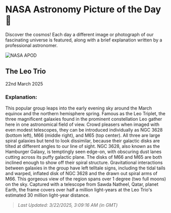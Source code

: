 
  # NASA Astronomy Picture of the Day 🌌

  Discover the cosmos! Each day a different image or photograph of our fascinating universe is featured, along with a brief explanation written by a professional astronomer.

![NASA APOD](https://apod.nasa.gov/apod/image/2503/image_1236LeoTrio.JPG)

## The Leo Trio

22nd March 2025

### Explanation: 

This popular group leaps into the early evening sky around the March equinox and the northern hemisphere spring.  Famous as the Leo Triplet, the three magnificent galaxies found in the prominent constellation Leo gather here in one astronomical field of view. Crowd pleasers when imaged with even modest telescopes, they can be introduced individually as NGC 3628 (bottom left), M66 (middle right), and M65 (top center). All three are large spiral galaxies but tend to look dissimilar, because their galactic disks are tilted at different angles to our line of sight. NGC 3628, also known as the Hamburger Galaxy, is temptingly seen edge-on, with obscuring dust lanes cutting across its puffy galactic plane. The disks of M66 and M65 are both inclined enough to show off their spiral structure.  Gravitational interactions between galaxies in the group have left telltale signs, including the tidal tails and warped, inflated disk of NGC 3628 and the drawn out spiral arms of M66. This gorgeous view of the region spans over 1 degree (two full moons) on the sky. Captured with a telescope from Sawda Natheel, Qatar, planet Earth, the frame covers over half a million light-years at the Leo Trio's estimated 30 million light-year distance.

> _Last Updated: 3/22/2025, 3:09:16 AM (in GMT)_
